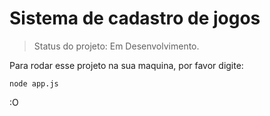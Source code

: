 <h1>Sistema de cadastro de jogos</h1>

>Status do projeto: Em Desenvolvimento.

Para rodar esse projeto na sua maquina, por favor digite:

```
node app.js
```

:O
